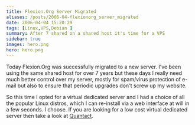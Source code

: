 ```yaml
---
title: Flexion.Org Server Migrated
aliases: /posts/2006-04-flexionorg_server_migrated
date: 2006-04-04 15:20:29
tags: [Linux,VPS,Debian ]
summary: After 7 shared on a shared host it's time for a VPS
sidebar: true
images: hero.png
hero: hero.png
---
```


Today Flexion.Org was successfully migrated to a new server. I've been using
the same shared host for over 7 years but these days I really need much better
control over my server, mostly for spam/virus protection of e-mail but also to
ensure that periodic upgrades don't screw up my website.

So this time I opted for a virtual dedicated server and I had a choice of all
the popular Linux distros, which I can re-install via a web interface at will
in a few seconds. I choose. If you are looking for a low cost virtual dedicated
server then take a look at [Quantact](http://www.quantact.com).

